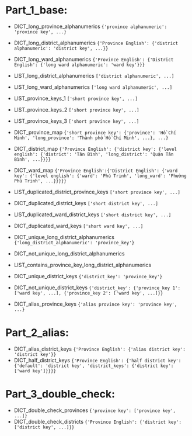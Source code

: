 # Part_1_base:
- DICT_long_province_alphanumerics `{'province alphanumeric': 'province key', ...}`
- DICT_long_district_alphanumerics `{'Province English': {'district alphanumeric': 'district key', ...}}`
- DICT_long_ward_alphanumerics `{'Province English': {'District English': {'long ward alphanumeric': 'ward key'}}}` 

- LIST_long_district_alphanumerics `['district alphanumeric', ...]`
- LIST_long_ward_alphanumerics `['long ward alphanumeric', ...]`

- LIST_province_keys_1 `['short province key', ...]`
- LIST_province_keys_2 `['short province key', ...]`
- LIST_province_keys_3 `['short province key', ...]`

- DICT_province_map `{'short province key': {'province': 'Hồ Chí Minh', 'long_province': 'Thành phố Hồ Chí Minh', ...}, ...}`
- DICT_district_map `{'Province English': {'district key': {'level english': {'district': 'Tân Bình', 'long_district': 'Quận Tân Bình', ...}}}}`
- DICT_ward_map `{'Province English':{'District English': {'ward key': {'level english': {'ward': 'Phú Trinh', 'long_ward': 'Phường Phú Trinh', ...}}}}}`

- LIST_duplicated_district_province_keys `['short province key', ...]`
- DICT_duplicated_district_keys `['short district key', ...]`

- LIST_duplicated_ward_district_keys `['short district key', ...]`
- DICT_duplicated_ward_keys `['short ward key', ...]`


- DICT_unique_long_district_alphanumerics `{'long_district_alphanumeric': 'province_key'}`
- DICT_not_unique_long_district_alphanumerics
- LIST_contains_province_key_long_district_alphanumerics
- DICT_unique_district_keys `{'district_key': 'province_key'}`
- DICT_not_unique_district_keys `{'district_key': {'province_key 1': ['ward key', ...], {'province_key 2': ['ward key', ...]}}`

- DICT_alias_province_keys `{'alias province key': 'province key', ...}`

# Part_2_alias:
- DICT_alias_district_keys `{'Province English': {'alias district key': 'district key'}}`
- DICT_half_district_keys `{'Province English': {'half district key': {'default': 'district key', 'district_keys': {'district key': ['ward key']}}}}`

# Part_3_double_check:
- DICT_double_check_provinces `{'province key': ['province key', ...]}`
- DICT_double_check_districts `{'Province English': {'district key': ['district key', ...]}}`

